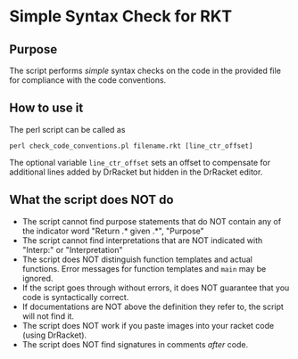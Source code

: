 # Simple Syntax Check for RKT

## Purpose

The script performs *simple* syntax checks on the code in the provided file for compliance with the code conventions.

## How to use it

The perl script can be called as

  ``perl check_code_conventions.pl filename.rkt [line_ctr_offset]``

The optional variable `line_ctr_offset` sets an offset to compensate for additional lines added by DrRacket but hidden in the DrRacket editor. 

## What the script does NOT do

* The script cannot find purpose statements that do NOT contain any of the indicator word "Return .\* given .\*", "Purpose"
* The script cannot find interpretations that are NOT indicated with "Interp:" or "Interpretation"
* The script does NOT distinguish function templates and actual functions. Error messages for function templates and `main` may be ignored.
* If the script goes through without errors, it does NOT guarantee that you code is syntactically correct.
* If documentations are NOT above the definition they refer to, the script will not find it.
* The script does NOT work if you paste images into your racket code (using DrRacket).
* The script does NOT find signatures in comments *after* code.
